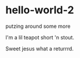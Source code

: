 # hello-world-2
putzing around some more

I'm a lil teapot short 'n stout.

Sweet jesus what a returrrd.
